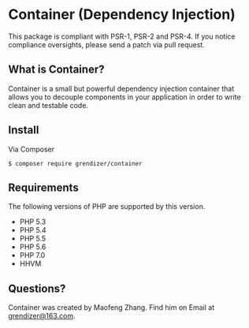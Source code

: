 Container (Dependency Injection)
================================

This package is compliant with PSR-1, PSR-2 and PSR-4.
If you notice compliance oversights, please send a patch via pull request.


What is Container?
------------------

Container is a small but powerful dependency injection container that allows you to decouple components in your application in order to write clean and testable code.


Install
-------

Via Composer

```
$ composer require grendizer/container
```


Requirements
------------

The following versions of PHP are supported by this version.

+ PHP 5.3
+ PHP 5.4
+ PHP 5.5
+ PHP 5.6
+ PHP 7.0
+ HHVM


Questions?
----------

Container was created by Maofeng Zhang.
Find him on Email at [grendizer@163.com]().
